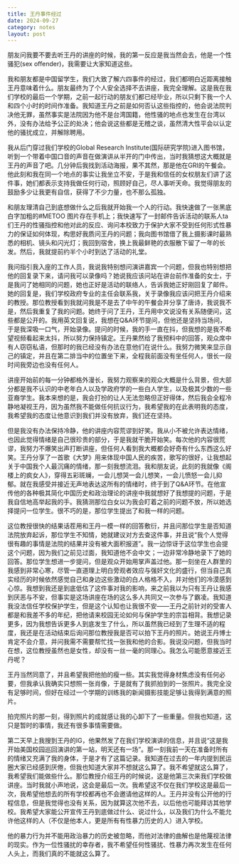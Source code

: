 ```yaml
---
title: 王丹事件经过
date: 2024-09-27
category: notes
layout: post
---
```


朋友问我要不要去听王丹的讲座的时候，我的第一反应是我当然会去，他是一个性骚犯(sex offender)，我需要让大家知道这些。

我和朋友都是中国留学生，我们大致了解六四事件的经过，我们都明白近距离接触王丹意味着什么。朋友最终为了个人安全选择不去讲座，我完全理解。这是我在我们学校的最后一个学期，之前一起行动的朋友们都已经毕业，所以只剩下我一个人和四个小时的时间作准备。我知道王丹之前是如何否认这些指控的，他会说法院判决他无罪，虽然事实是法院因为他不是台湾国籍，他性骚的地点也发生在台湾以外，没有办法给予公正的处决；他会说这些都是无稽之谈，虽然清大性平会以认定他的骚扰成立，并解除聘用。

我从后门穿过我们学校的Global Research Institute(国际研究学院)进入图书馆，听到一个带着中国口音的声音在做演讲从半开的门中传出，当时我猜想这大概就是王丹的声音了吧。几分钟后我找到活动海报，果不其然，那是他在GRI的午餐会。他此刻和我在同一个地点的事实让我坐立不安，于是我和信任的女权朋友们讲了这件事，她们都表示支持我做任何行动，照顾好自己，尽人事听天命。我觉得朋友的鼓励多少让我更有自信，获得了不少力量，也不那么孤独。

和朋友理清自己到底想做什么之后我就开始我一个人的行动。我快速做了一张黑底白字加粗的#METOO 图片存在手机上；我快速写了一封邮件告诉活动的联系人ta们王丹的性骚指控和他对此的反应、询问本校致力于保护大家不受到任何形式性暴力的保证如何体现，构思好我质问王丹的问题；我向图书馆借了我上摄影课时最熟悉的相机、镜头和闪光灯；我回到宿舍，换上我最鲜艳的衣服散下留了一年的长发。然后，我就提前约半个小时到达了活动的礼堂。

我问指引我入座的工作人员，我说我特别想问演讲嘉宾一个问题，但我也特别想把他的回复录下来，请问我可以录像吗？她说我应该问站在讲台前作准备的女士，于是我问了她相同的问题，她也正好是活动的联络人，告诉我她正好刚回复了邮件。她的回复是，我们学校政府专业的主任会联系我，关于录像我应该问把王丹介绍来的教授。那位教授看到我就问我是不是去了中午的午餐会并分享了唐诗，我说我不是，然后我重复了我的问题。她终于问了王丹，王丹用中文说没有关系随便问，这些都是公开的。我用英文回复说，我想在Q&A环节提问，但他还是坚持当场问，于是我深吸一口气，开始录像。提问的时候，我的手一直在抖，但我想的是我不希望视频看起来太抖，所以努力保持镇定。王丹果然给了我预料中的回答，观众席中有人窃窃私语，但那时的我已经没有办法在意他们在说什么。我努力微笑来显示自己的镇定，并且在第二排当中的位置坐下来，全程我前面没有坐任何人，很长一段时间我旁边也没有任何人。

讲座开始前的每一分钟都格外漫长，我努力观察来的观众大概是什么背景，但大部分都是我不认识的中老年白人以及学政府学的一些白人学生，以及极其少数的一些亚裔学生。我本来想的是，我会打扮的让人无法忽略但正好得体，然后我会全程冷静地凝视王丹，因为虽然我不能做任何抗议行为，我希望我的在此表明我的态度，我希望我的态度让他意识到我们并没有放弃，我们还在坚持。

但是我没有办法保持冷静，他的讲座内容荒谬到好笑。我从小不被允许表达情绪，也因此觉得情绪是自己很珍贵的部分，于是我就干脆开始笑。每次他的内容很荒谬，我努力不爆笑出声打断讲座，但任何人看到我大概都会好奇有什么东西这么好笑。王丹分享了一首歌《大梦》用来体现中国人民的疾苦，歌写的很好，让我想起关于中国我个人最沉痛的情绪，那一刻我想流泪。我和朋友说，此刻的我就像《阁楼上的疯女人》，穿得五彩斑斓，一会儿想哭一会儿想笑，一会儿愤怒一会儿抑郁。就在我感受并接近无声地表达这所有的情绪时，终于到了Q&A环节。在他宣传他的各种极其简化中国历史和政治理论的讲座中我就想好了我想提的问题，于是我自信地高举起我的手。我猜测那位白女以为我会盯着之前的问题不放，所以她选择提问一位学生。很不巧的是，那位学生提出了和我一样的问题。

这位教授很快的结果话茬用和王丹一模一样的回答敷衍，并且问那位学生是否知道法院放弃起诉，那位学生不知情，她就建议对方去查这件事，并且说“我个人觉得很有趣的事情是法院的结果并没有被大面积报道”。我一边惊讶于这位学生也会提这个问题，因为我们之前见过面，我知道他不会中文；一边非常冷静地录下了她的回答。那位学生想进一步提问，但是观众开始用掌声盖过他。那一刻坐在人群里的我感到非常心寒，尽管一直道理上明白旁观者效应与强奸文化的盛行，但当自己真实经历的时候依然感觉自己和身边这些激动的白人格格不入，并对他们的冷漠感到心惊。我想到我还是到底低估了这件事对我的影响，来之前我以为只有王丹让我感到厌恶与不安，但事实是这场讲座在场的这么多人共同又一次参与了霸凌。我知道我没法信任学校保护学生，但是这个认知也让我很不安——王丹之前针对的受害人都是和我差不多的年纪，把他请来校园无论如何与保护学生的宗旨相背。我想记录更多，因为我想告诉更多人到底发生了什么，所以虽然我已经到了生理不适的程度，我还是在活动结束后询问那位教授我是否可以拍下王丹的照片。她说王丹博士肯定不会介意，并问我需不需要帮忙找一张我和他的合影。我说没问题，但我当时在想，这位教授虽然也是女性，却没有一丝一毫的同理心。我怎么可能愿意接近王丹呢？

王丹当然同意了，并且希望我把他拍的瘦一些。其实我觉得身材焦虑没有任何必要，但我承认我确实只想照一张肖像，于是就有了我抓拍到的一张照片。我完全没有足够时间，但好在经过一个学期的训练我的新闻摄影技能足够让我得到满意的照片。

拍完照片的那一刻，得到照片的成就感让我的心卸下了一些重量。但我也知道，这只是暂时的事情，我还有很多事情需要做。

第二天早上我搜到王丹的IG，他果然发了在我们学校演讲的信息，并且说“这是我开始美国校园巡回演讲的第一站，明天还有一场”。那一刻我前一天在准备时所有的情绪又充满了我的身体，于是才有了这篇记录。我知道在过去的一年内提到民运圈大家已经感到厌倦，但我也知道大家并不想就这么算了。我不希望就这么算了，我希望我们能做些什么。那位教授介绍王丹的时候说，这是他第三次来我们学校做讲座。当时我就小声地说，这会是最后一次。我希望这不仅在我们学校这是最后一次，我希望他想去的所有学校都再也不会邀请他这样的人。王丹并没有公开他的行程信息，但是我觉得也没有关系，因为就算这次他不去，以后他也可能拜访其他学校。我希望大家能公开宣传王丹到底做过什么、说过什么，以及我们为什么不能允许他这样的人（不仅是他本人，更是所有有性暴力历史的人）进入学校。

他的暴力行为并不能用政治暴力的历史被忽略，而他对法律的曲解也是他蔑视法律的现实。作为一位性骚扰的幸存者，我不希望任何性骚扰、性暴力再次发生在任何人头上，而我们真的不能就这么算了。
